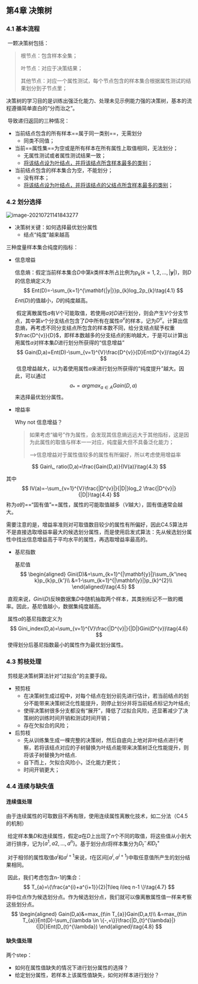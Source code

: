 ## 第4章 决策树

### 4.1 基本流程

​		一颗决策树包括：

> 根节点：包含样本全集；
>
> 叶节点：对应于决策结果；
>
> 其他节点：对应一个属性测试，每个节点包含的样本集合根据属性测试的结果划分到子节点里；

​		决策树的学习目的是训练出强泛化能力、处理未见示例能力强的决策树，基本的流程遵循简单直白的“分而治之”。

​		导致递归返回的三种情况：

* 当前结点包含的所有样本==属于同一类别==，无需划分
  * 同类不同值；
* 当前==属性集==为空或是所有样本在所有属性上取值相同，无法划分；
  * 无属性测试或者属性测试结果一致；
  * <u>将该结点设为叶结点，并将该结点所含样本最多的类别</u>；
* 当前结点包含的样本集合为空，不能划分；
  * 没有样本；
  * <u>将该结点设为叶结点，并将该结点的父结点所含样本最多的类别</u>；

### 4.2 划分选择



![image-20210721141843277](https://img-blog.csdnimg.cn/img_convert/eec8709912191d40ecc43d5986defdfc.png#pic_center)

* 决策树关键：如何选择最优划分属性
  * 结点“纯度”越来越高

三种度量样本集合纯度的指标：

* 信息增益

  信息熵：假定当前样本集合$D$中第$k$类样本所占比例为$p_{k}(k=1,2,...,|\mathbf{y}|)$，则$D$的信息熵定义为
  $$
  Ent(D)=-\sum_{k=1}^{\mathbf{|y|}}p_{k}log_2p_{k}\tag{4.1}
  $$
  $Ent(D)$的值越小，$D$的纯度越高。

  ​		假定离散属性$a$有$V$个可能取值，若使用$a$对$D$进行划分，则会产生$V$个分支节点，其中第$v$个分支结点包含了$D$中所有在属性$a^{v}$的样本，记为$D^{v}$。计算出信息熵，再考虑不同分支结点所包含的样本数不同，给分支结点赋予权重$\frac{D^{v}}{D}$，即样本数越多的分支结点的影响越大，于是可以计算出用属性$a$对样本集$D$进行划分所获得的“信息增益”
  $$
  Gain(D,a)=Ent(D)-\sum_{v=1}^{V}\frac{D^{v}}{D}Ent(D^{v})\tag{4.2}
  $$
  ​		信息增益越大，以为着使用属性$a$来进行划分所获得的“纯度提升”越大。因此，可以通过
  $$
  a_{*}=argmax_{a\in A}Gain(D,a)
  $$
  来选择最优划分属性。

* 增益率

  Why not 信息增益？

  > 如果考虑“编号”作为属性，会发现其信息熵远远大于其他指标，这是因为此属性的取值与样本一一对应，纯度最大但不具备泛化能力；
  >
  > -->信息增益对于属性值较多的属性有所偏好，所以考虑使用增益率

$$
Gain\_ ratio(D,a)=\frac{Gain(D,a)}{IV(a)}\tag{4.3}
$$

其中
$$
IV(a)=-\sum_{v=1}^{V}\frac{|D^{v}|}{|D|}log_2 \frac{|D^{v}|}{|D|}\tag{4.4}
$$
称为$a$的==“固有值”==属性，属性的可能取值越多（$V$越大），固有值通常会越大。

​		需要注意的是，增益率准则对可取值数目较少的属性有所偏好，因此C4.5算法并不是直接选取增益率最大的候选划分属性，而是使用启发式算法：先从候选划分属性中找出信息增益高于平均水平的属性，再选取增益率最高的。

* 基尼指数

  基尼值
  $$
  \begin{aligned}
  Gini(D)&=\sum_{k=1}^{|\mathbf{y}|}\sum_{k'\neq k}p_{k}p_{k'}\\
  &=1-\sum_{k=1}^{|\mathbf{y}|}p_{k}^{2}\\
  \end{aligned}\tag{4.5}
  $$

​		直观来说，$Gini(D)$反映数据集$D$中随机抽取两个样本，其类别标记不一致的概率。因此，基尼值越小，数据集纯度越高。

​		属性$a$的基尼指数定义为
$$
Gini_index(D,a)=\sum_{v=1}^{V}\frac{|D^{v}|}{|D|}Gini(D^{v})\tag{4.6}
$$
​		使得划分后基尼指数最小的属性作为最优划分属性。

### 4.3 剪枝处理

​		剪枝是决策树算法针对“过拟合”的主要手段。

* 预剪枝
  * 在决策树生成过程中，对每个结点在划分前先进行估计，若当前结点的划分不能带来决策树泛化性能提升，则停止划分并将当前结点标记为叶结点;
  * 使得决策树很多分支都没有“展开”，降低了过拟合风险，还显著减少了决策树的训练时间开销和测试时间开销；
  * 存在欠拟合的风险；
* 后剪枝
  * 先从训练集生成一棵完整的决策树，然后自底向上地对非叶结点进行考察，若将该结点对应的子树替换为叶结点能带来决策树泛化性能提升，则将该子树替换为叶结点.
  * 自下而上，欠拟合风险小，泛化能力更优；
  * 时间开销更大；

### 4.4 连续与缺失值

#### 连续值处理

​		由于连续属性的可取数目不再有限，使用连续属性离散化技术，如二分法（C4.5的机制）

​		给定样本集$D$和连续属性，假定$a$在$D$上出现了$n$个不同的取值，将这些值从小到大进行排序，记为$\{a^{1},a{2},...,a^{n}\}$。基于划分点$t$将样本集分为$D_{t}^{-}和D_{t}^{+}$

​		对于相邻的属性取值$a^{i}$和$a^{i+1}$来说，$t$在区间$[a^{i},a^{i+1})$中取任意值所产生的划分结果相同。

​		因此，我们考虑包含n-1的集合：
$$
T_{a}=\{\frac{a^{i}+a^{i+1}}{2}|1\leq i\leq n-1 \}\tag{4.7}
$$
将中位点作为候选划分点。作为候选划分点，我们就可以像离散属性值一样来考察这些划分点。
$$
\begin{aligned}
Gain(D,a)&=max_{t\in T_{a}}Gain(D,a,t)\\
&=max_{t\in T_{a}}Ent(D)-\sum_{\lambda \in \{-,+\}}\frac{|D_{t}^{\lambda}|}{|D|}Ent(D_{t}^{\lambda})
\end{aligned}\tag{4.8}
$$

#### 缺失值处理

两个step：

* 如何在属性值缺失的情况下进行划分属性的选择？
* 给定划分属性，若样本上该属性值缺失，如何对样本进行划分？
